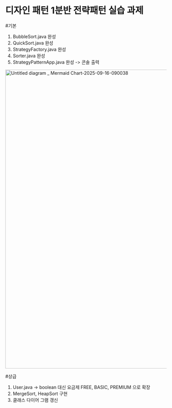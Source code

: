 # 디자인 패턴 1분반 전략패턴 실습 과제
#기본
1. BubbleSort.java 완성
2. QuickSort.java 완성
3. StrategyFactory.java 완성
4. Sorter.java 완성
5. StrategyPatternApp.java 완성 -> 콘솔 출력
<img width="3840" height="934" alt="Untitled diagram _ Mermaid Chart-2025-09-16-090038" src="https://github.com/user-attachments/assets/b7c1e63a-47cc-4115-86ed-16ba353342dd" />

#상급
1. User.java -> boolean 대신 요금제 FREE, BASIC, PREMIUM 으로 확장
2. MergeSort, HeapSort 구현
3. 클래스 다이어 그램 갱신
